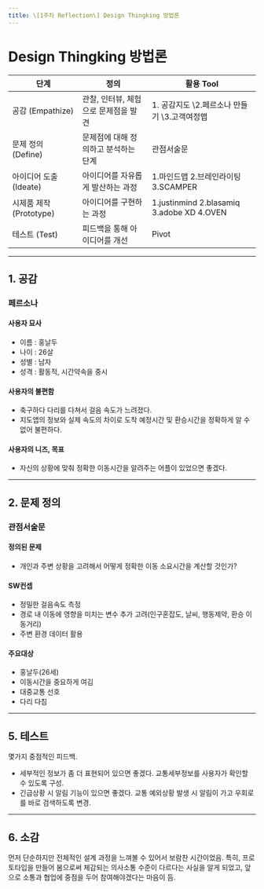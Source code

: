 ```yaml
---
title: \[1주차 Reflection\] Design Thingking 방법론
---
```


# Design Thingking 방법론

| 단계                    | 정의                                 | 활용 Tool                           |
|-------------------------|--------------------------------------|-------------------------------------|
| 공감 (Empathize)        | 관찰, 인터뷰, 체험으로 문제점을 발견 | 1. 공감지도 \2.페르소나 만들기 \3.고객여정맵 |
| 문제 정의 (Define)      | 문제점에 대해 정의하고 분석하는 단계 | 관점서술문                          |
| 아이디어 도출 (Ideate)  | 아이디어를 자유롭게 발산하는 과정    | 1.마인드맵 2.브레인라이팅 3.SCAMPER       |
| 시제품 제작 (Prototype) | 아이디어를 구현하는 과정             | 1.justinmind 2.blasamiq 3.adobe XD 4.OVEN   |
| 테스트 (Test)           | 피드백을 통해 아이디어를 개선        | Pivot                               |

---
## 1. 공감
### 페르소나

#### 사용자 묘사
* 이름 : 홍날두
* 나이 : 26살
* 성별 : 남자
* 성격 : 활동적, 시간약속을 중시

#### 사용자의 불편함
* 축구하다 다리를 다쳐서 걸음 속도가 느려졌다.
* 지도앱의 정보와 실제 속도의 차이로 도착 예정시간 및 환승시간을 정확하게 알 수 없어 불편하다.

#### 사용자의 니즈, 목표
* 자신의 상황에 맞춰 정확한 이동시간을 알려주는 어플이 있었으면 좋겠다.


---
## 2. 문제 정의
### 관점서술문

#### 정의된 문제 
- 개인과 주변 상황을 고려해서 어떻게 정확한 이동 소요시간을 계산할 것인가?

#### SW컨셉
- 정밀한 걸음속도 측정
- 경로 내 이동에 영향을 미치는 변수 추가 고려(인구혼잡도, 날씨, 행동제약, 환승 이동거리)
- 주변 환경 데이터 활용

#### 주요대상
- 홍날두(26세)
- 이동시간을 중요하게 여김
- 대중교통 선호
- 다리 다침

---
## 5. 테스트

몇가지 중점적인 피드백.

- 세부적인 정보가 좀 더 표현되어 있으면 좋겠다.
  교통세부정보를 사용자가 확인할 수 있도록 구성.
- 긴급상황 시 알림 기능이 있으면 좋겠다.
  교통 예외상황 발생 시 알림이 가고 우회로를 바로 검색하도록 변경.

---
## 6. 소감

먼저 단순하지만 전체적인 설계 과정을 느껴볼 수 있어서 보람찬 시간이었음.
특히, 프로토타입을 만들어 봄으로써 체감되는 의사소통 수준이 다르다는 사실을 알게 되었고,
앞으로 소통과 협업에 중점을 두어 참여해야겠다는 마음이 듬.
